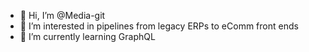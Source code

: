 - 👋 Hi, I’m @Media-git
- 👀 I’m interested in pipelines from legacy ERPs to eComm front ends
- 🌱 I’m currently learning GraphQL

<!---
Media-git/Media-git is a ✨ special ✨ repository because its `README.md` (this file) appears on your GitHub profile.
You can click the Preview link to take a look at your changes.
--->
